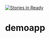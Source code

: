[![Stories in Ready](https://badge.waffle.io/parkeugene/demoapp.png?label=ready&title=Ready)](https://waffle.io/parkeugene/demoapp)
# demoapp
